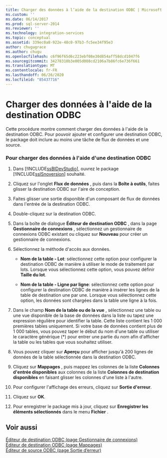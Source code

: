 ```yaml
---
title: Charger des données à l’aide de la destination ODBC | Microsoft Docs
ms.custom: ''
ms.date: 06/14/2017
ms.prod: sql-server-2014
ms.reviewer: ''
ms.technology: integration-services
ms.topic: conceptual
ms.assetid: 339ec0a8-922e-48c0-97b3-fc5ee34f95e3
author: chugugrace
ms.author: chugu
ms.openlocfilehash: c6f96f65d6c223ebf08e30d854aff58dcd1047f6
ms.sourcegitcommit: 34278310b3e005d008cd2106a7b86fc6e736f661
ms.translationtype: MT
ms.contentlocale: fr-FR
ms.lasthandoff: 06/26/2020
ms.locfileid: "85437716"
---
```

# <a name="load-data-by-using-the-odbc-destination"></a>Charger des données à l'aide de la destination ODBC
  Cette procédure montre comment charger des données à l'aide de la destination ODBC. Pour pouvoir ajouter et configurer une destination ODBC, le package doit inclure au moins une tâche de flux de données et une source.  
  
### <a name="to-load-data-using-an-odbc-destination"></a>Pour charger des données à l'aide d'une destination ODBC  
  
1.  Dans [!INCLUDE[ssBIDevStudio](../../includes/ssbidevstudio-md.md)], ouvrez le package [!INCLUDE[ssISnoversion](../../includes/ssisnoversion-md.md)] souhaité.  
  
2.  Cliquez sur l'onglet **Flux de données** , puis dans la **Boîte à outils**, faites glisser la destination ODBC sur l'aire de conception.  
  
3.  Faites glisser une sortie disponible d'un composant de flux de données dans l'entrée de la destination ODBC.  
  
4.  Double-cliquez sur la destination ODBC.  
  
5.  Dans la boîte de dialogue **Éditeur de destination ODBC** , dans la page **Gestionnaire de connexions** , sélectionnez un gestionnaire de connexions ODBC existant ou cliquez sur **Nouveau** pour créer un gestionnaire de connexions.  
  
6.  Sélectionnez la méthode d'accès aux données.  
  
    -   **Nom de la table - Lot**: sélectionnez cette option pour configurer la destination ODBC de manière à utiliser le mode de traitement par lots. Lorsque vous sélectionnez cette option, vous pouvez définir **Taille du lot**.  
  
    -   **Nom de la table - Ligne par ligne**: sélectionnez cette option pour configurer la destination ODBC de manière à insérer les lignes de la table de destination une par une. Lorsque vous sélectionnez cette option, les données sont chargées dans la table une ligne à la fois.  
  
7.  Dans le champ **Nom de la table ou de la vue** , sélectionnez une table ou une vue disponible de la base de données dans la liste ou tapez une expression régulière pour identifier la table. Cette liste contient les 1 000 premières tables uniquement. Si votre base de données contient plus de 1 000 tables, vous pouvez taper le début du nom d'une table ou utiliser le caractère générique (*) pour entrer une partie du nom afin d'afficher la table ou les tables que vous souhaitez utiliser.  
  
8.  Vous pouvez cliquer sur **Aperçu** pour afficher jusqu'à 200 lignes de données de la table sélectionnée dans la destination ODBC.  
  
9. Cliquez sur **Mappages** , puis mappez les colonnes de la liste **Colonnes d'entrée disponibles** aux colonnes de la liste **Colonnes de destination disponibles** en faisant glisser les colonnes d'une liste à l'autre.  
  
10. Pour configurer l'affichage des erreurs, cliquez sur **Sortie d'erreur**.  
  
11. Cliquez sur **OK**.  
  
12. Pour enregistrer le package mis à jour, cliquez sur **Enregistrer les éléments sélectionnés** dans le menu **Fichier** .  
  
## <a name="see-also"></a>Voir aussi  
 [Éditeur de destination ODBC &#40;page Gestionnaire de connexions&#41;](../odbc-destination-editor-connection-manager-page.md)   
 [Éditeur de destination ODBC &#40;page Mappages&#41;](../odbc-destination-editor-mappings-page.md)   
 [Éditeur de source ODBC &#40;page Sortie d’erreur&#41;](../odbc-source-editor-error-output-page.md)  
  
  
